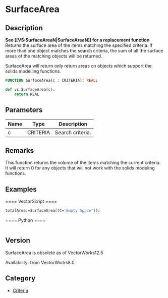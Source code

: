# SurfaceArea

## Description
<b>See [[VS:SurfaceAreaN|SurfaceAreaN]] for a replacement function</b>
Returns the surface area of the items matching the specified criteria. If more than one object matches the search criteria, the sum of all the surface areas of the matching objects will be returned.

SurfaceArea will return only return areas on objects which support the solids modelling functions.

```pascal
FUNCTION SurfaceArea(c : CRITERIA): REAL;
```

```python
def vs.SurfaceArea(c):
    return REAL
```

## Parameters
|Name|Type|Description|
|---|---|---|
|c|CRITERIA|Search criteria.|

## Remarks
This function returns the volume of the items matching the current criteria.  It will return 0 for any objects that will not work with the solids modeling functions.

## Examples
==== VectorScript ====
```pascal
totalArea:=SurfaceArea((C='Empty Space'));
```
==== Python ====
```python

```

## Version
SurfaceArea is obsolete as of VectorWorks12.5<P>


Availability: from VectorWorks8.0

## Category
* [Criteria](../Categories/Criteria.md)
